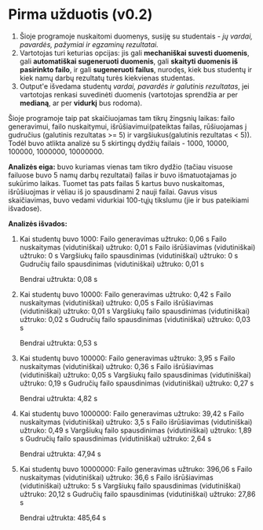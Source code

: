 # **Pirma užduotis (v0.2)**
1. Šioje programoje nuskaitomi duomenys, susiję su studentais - _jų vardai, pavardės, pažymiai ir egzaminų rezultatai._
2. Vartotojas turi keturias opcijas: jis gali **mechaniškai suvesti duomenis**, gali **automatiškai sugeneruoti duomenis**, gali **skaityti duomenis iš pasirinkto failo**, ir gali **sugeneruoti failus**, nurodęs, kiek bus studentų ir kiek namų darbų rezultatų turės kiekvienas studentas.
3. Output'e išvedama studentų _vardai, pavardės ir galutinis rezultatas_, jei vartotojas renkasi suvedinėti duomenis (vartotojas sprendžia ar per **medianą**, ar per **vidurkį** bus rodoma).

Šioje programoje taip pat skaičiuojamas tam tikrų žingsnių laikas: failo generavimui, failo nuskaitymui, išrūšiavimui(pateiktas failas, rūšiuojamas į gudručius (galutinis rezultatas >= 5) ir vargšiukus(galutinis rezultatas < 5)). Todėl buvo atlikta analizė su 5 skirtingų dydžių failais - 1000, 10000, 100000, 1000000, 10000000. 

**Analizės eiga:** buvo kuriamas vienas tam tikro dydžio (tačiau visuose failuose buvo 5 namų darbų rezultatai) failas ir buvo išmatuotajamas jo sukūrimo laikas. Tuomet tas pats failas 5 kartus buvo nuskaitomas, išrūšiuojmas ir vėliau iš jo spausdinami 2 nauji failai. Gavus visus skaičiavimas, buvo vedami vidurkiai 100-tųjų tikslumu (jie ir bus pateikiami išvadose).

**Analizės išvados:**

1. Kai studentų buvo 1000: 
   Failo generavimas užtruko: 0,06 s
   Failo nuskaitymas (vidutiniškai) užtruko: 0,01 s
   Failo išrūšiavimas (vidutiniškai) užtruko: 0 s
   Vargšiukų failo spausdinimas (vidutiniškai) užtruko: 0 s
   Gudručių failo spausdinimas (vidutiniškai) užtruko: 0,01 s

   Bendrai užtrukta: 0,08 s
2. Kai studentų buvo 10000:
   Failo generavimas užtruko: 0,42 s
   Failo nuskaitymas (vidutiniškai) užtruko: 0,05 s
   Failo išrūšiavimas (vidutiniškai) užtruko: 0,01 s 
   Vargšiukų failo spausdinimas (vidutiniškai) užtruko: 0,02 s
   Gudručių failo spausdinimas (vidutiniškai) užtruko: 0,03 s

   Bendrai užtrukta: 0,53 s
   
3. Kai studentų buvo 100000:
   Failo generavimas užtruko: 3,95 s
   Failo nuskaitymas (vidutiniškai) užtruko: 0,36 s
   Failo išrūšiavimas (vidutiniškai) užtruko: 0,05 s
   Vargšiukų failo spausdinimas (vidutiniškai) užtruko: 0,19 s
   Gudručių failo spausdinimas (vidutiniškai) užtruko: 0,27 s

   Bendrai užtrukta: 4,82 s
   
4. Kai studentų buvo 1000000:
   Failo generavimas užtruko: 39,42 s
   Failo nuskaitymas (vidutiniškai) užtruko: 3,5 s
   Failo išrūšiavimas (vidutiniškai) užtruko: 0,49 s
   Vargšiukų failo spausdinimas (vidutiniškai) užtruko: 1,89 s
   Gudručių failo spausdinimas (vidutiniškai) užtruko: 2,64 s

   Bendrai užtrukta: 47,94 s
   
5. Kai studentų buvo 10000000:
   Failo generavimas užtruko: 396,06 s
   Failo nuskaitymas (vidutiniškai) užtruko: 36,6 s
   Failo išrūšiavimas (vidutiniškai) užtruko: 5 s
   Vargšiukų failo spausdinimas (vidutiniškai) užtruko: 20,12 s
   Gudručių failo spausdinimas (vidutiniškai) užtruko: 27,86 s

   Bendrai užtrukta: 485,64 s





   
   
